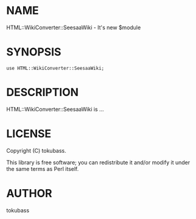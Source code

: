 # NAME

HTML::WikiConverter::SeesaaWiki - It's new $module

# SYNOPSIS

    use HTML::WikiConverter::SeesaaWiki;

# DESCRIPTION

HTML::WikiConverter::SeesaaWiki is ...

# LICENSE

Copyright (C) tokubass.

This library is free software; you can redistribute it and/or modify
it under the same terms as Perl itself.

# AUTHOR

tokubass
